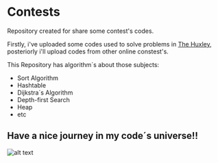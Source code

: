 # Contests
Repository created for share some contest's codes. 

Firstly, i've uploaded some codes used to solve problems in [The Huxley](https://www.thehuxley.com/), posteriorly i'll 
upload codes from other online constest's.


This Repository has algorithm´s about those subjects:

* Sort Algorithm
* Hashtable
* Dijkstra´s Algorithm
* Depth-first Search
* Heap
* etc

## Have a nice journey in my code´s universe!!



![alt text](https://brand.linkedin.com/etc/designs/linkedin/katy/global/clientlibs/img/default-share.png"Linkedin")
